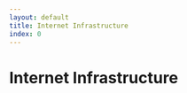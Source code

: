 ```yaml
---
layout: default
title: Internet Infrastructure 
index: 0
---
```


Internet Infrastructure
=======================
